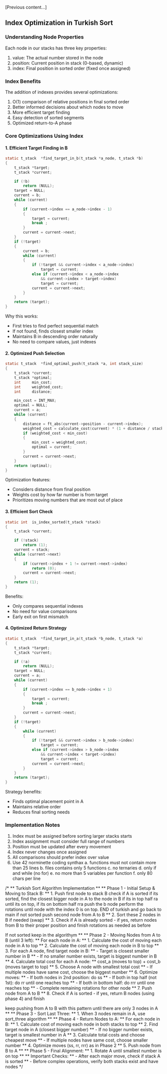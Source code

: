 [Previous content...]

## Index Optimization in Turkish Sort

### Understanding Node Properties
Each node in our stacks has three key properties:
1. value: The actual number stored in the node
2. position: Current position in stack (0-based, dynamic)
3. index: Final position in sorted order (fixed once assigned)

### Index Benefits
The addition of indexes provides several optimizations:
1. O(1) comparison of relative positions in final sorted order
2. Better informed decisions about which nodes to move
3. More efficient target finding
4. Easy detection of sorted segments
5. Optimized return-to-A phase

### Core Optimizations Using Index

#### 1. Efficient Target Finding in B
```c
static t_stack	*find_target_in_b(t_stack *a_node, t_stack *b)
{
	t_stack	*target;
	t_stack	*current;

	if (!b)
		return (NULL);
	target = NULL;
	current = b;
	while (current)
	{
		if (current->index == a_node->index - 1)
		{
			target = current;
			break ;
		}
		current = current->next;
	}
	if (!target)
	{
		current = b;
		while (current)
		{
			if (!target && current->index < a_node->index)
				target = current;
			else if (current->index < a_node->index
				&& current->index > target->index)
				target = current;
			current = current->next;
		}
	}
	return (target);
}
```

Why this works:
- First tries to find perfect sequential match
- If not found, finds closest smaller index
- Maintains B in descending order naturally
- No need to compare values, just indexes

#### 2. Optimized Push Selection
```c
static t_stack	*find_optimal_push(t_stack *a, int stack_size)
{
	t_stack	*current;
	t_stack	*optimal;
	int		min_cost;
	int		weighted_cost;
	int		distance;

	min_cost = INT_MAX;
	optimal = NULL;
	current = a;
	while (current)
	{
		distance = ft_abs(current->position - current->index);
		weighted_cost = calculate_cost(current) * (1 + distance / stack_size);
		if (weighted_cost < min_cost)
		{
			min_cost = weighted_cost;
			optimal = current;
		}
		current = current->next;
	}
	return (optimal);
}
```

Optimization features:
- Considers distance from final position
- Weights cost by how far number is from target
- Prioritizes moving numbers that are most out of place

#### 3. Efficient Sort Check
```c
static int	is_index_sorted(t_stack *stack)
{
	t_stack	*current;

	if (!stack)
		return (1);
	current = stack;
	while (current->next)
	{
		if (current->index + 1 != current->next->index)
			return (0);
		current = current->next;
	}
	return (1);
}
```

Benefits:
- Only compares sequential indexes
- No need for value comparisons
- Early exit on first mismatch

#### 4. Optimized Return Strategy
```c
static t_stack	*find_target_in_a(t_stack *b_node, t_stack *a)
{
	t_stack	*target;
	t_stack	*current;

	if (!a)
		return (NULL);
	target = NULL;
	current = a;
	while (current)
	{
		if (current->index == b_node->index + 1)
		{
			target = current;
			break ;
		}
		current = current->next;
	}
	if (!target)
	{
		while (current)
		{
			if (!target && current->index > b_node->index)
				target = current;
			else if (current->index > b_node->index
				&& current->index < target->index)
				target = current;
			current = current->next;
		}
	}
	return (target);
}
```

Strategy benefits:
- Finds optimal placement point in A
- Maintains relative order
- Reduces final sorting needs

### Implementation Notes
1. Index must be assigned before sorting larger stacks starts
2. Index assignment must consider full range of numbers
3. Position must be updated after every movement
4. Index never changes once assigned
5. All comparisons should prefer index over value
6. Use 42 norminette coding synthax	
	a. functions must not contain more than 25 lines
	b. files contains only 5 functions
	c. no ternaries
	d. only if and while (no for)
	e. no more than 5 variables per function
	f. only 80 chars per line
	



/*
** Turkish Sort Algorithm Implementation
**
** Phase 1 - Initial Setup & Moving to Stack B:
** 1. Push first node to stack B
check if A is sorted
if its sorted, find the closest bigger node in A to the node in B
if its in top half ra until its on top, if its on bottom half rra
push the b node
perform the rotations until node with the index 0 is on top.
END of turkish and go back to main
if not sorted
push second node from A to B
** 2. Sort these 2 nodes in B if needed (swap)
** 3. Check if A is already sorted - if yes, return nodes from B to their proper position and finish rotations as needed as before

If not sorted keep in the algorithym
**
** Phase 2 - Moving Nodes from A to B (until 3 left):
** For each node in A:
**   1. Calculate the cost of moving each node in A to top
**   2. Calculate the cost of moving each node in B to top
**   3. For each A node, find target node in B:
**      - Target is closest smaller number in B
**      - If no smaller number exists, target is biggest number in B
**   4. Calculate total cost for each A node:
**      cost_a (moves to top) + cost_b (moves target to top)
**   5. Choose A node with smallest total cost
**      - If multiple nodes have same cost, choose the biggest number
**   6. Optimize moves:
**      - If both nodes in 2nd position: do ss
**      - If both in top half (not 1st): do rr until one reaches top
**      - If both in bottom half: do rrr until one reaches top
**      - Complete remaining rotations for other node
**   7. Push node from A to B
**   8. Check if A is sorted - if yes, return B nodes (using phase 4) and finish

keep pushing from A to B with this pattern until there are only 3 nodes in A
**
** Phase 3 - Sort Last Three:
** 1. When 3 nodes remain in A, use sort_three algorithm
**
** Phase 4 - Return Nodes to A:
** For each node in B:
**   1. Calculate cost of moving each node in both stacks to top
**   2. Find target node in A (closest bigger number)
**      - If no bigger number exists, target is smallest number in A
**   3. Calculate total costs and choose cheapest move
**      - If multiple nodes have same cost, choose smaller number
**   4. Optimize moves (ss, rr, rrr) as in Phase 2
**   5. Push node from B to A
**
** Phase 5 - Final Alignment:
** 1. Rotate A until smallest number is on top
**
** Important Checks:
** - After each major move, check if stack A is sorted
** - Before complex operations, verify both stacks exist and have nodes
*/